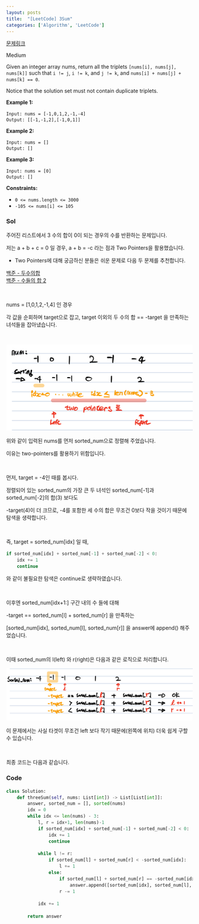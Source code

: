 ```yaml
---
layout: posts
title:  "[LeetCode] 3Sum"
categories: ['Algorithm', 'LeetCode']
---
```


[문제링크](https://leetcode.com/problems/3sum/)



Medium

Given an integer array nums, return all the triplets `[nums[i], nums[j], nums[k]]` such that `i != j`, `i != k`, and `j != k`, and `nums[i] + nums[j] + nums[k] == 0`.

Notice that the solution set must not contain duplicate triplets.

 

**Example 1:**

```
Input: nums = [-1,0,1,2,-1,-4]
Output: [[-1,-1,2],[-1,0,1]]
```

**Example 2:**

```
Input: nums = []
Output: []
```

**Example 3:**

```
Input: nums = [0]
Output: []
```

 

**Constraints:**

- `0 <= nums.length <= 3000`
- `-105 <= nums[i] <= 105`





### Sol

주어진 리스트에서 3 수의 합이 0이 되는 경우의 수를 반환하는 문제입니다.

저는 a + b + c = 0 일 경우, a + b = -c 라는 점과 Two Pointers을 활용했습니다.

- Two Pointers에 대해 궁금하신 분들은 쉬운 문제로 다음 두 문제를 추천합니다. 

[백준 - 두수의합](https://www.acmicpc.net/problem/3273)
<br/>
[백준 - 수들의 합 2](https://www.acmicpc.net/problem/2003)

<br/> 

nums = [1,0,1,2,-1,4] 인 경우

각 값을 순회하며 target으로 잡고, target 이외의 두 수의 합 == -target 을 만족하는 녀석들을 잡아냈습니다.

<br/>



![img](https://github.com/guard1000/guard1000.github.io/blob/master/imgs/%5BLeetCode%5D%203Sum_1.png?raw=true)


 위와 같이 입력된 nums를 먼저 sorted_num으로 정렬해 주었습니다. 

이유는 two-pointers를 활용하기 위함입니다.

<br/>



먼저, target = -4인 때를 봅시다.

정렬되어 있는 sorted_num의 가장 큰 두 녀석인 sorted_num[-1]과 sorted_num[-2]의 합(3) 보다도

-target(4)이 더 크므로, -4를 포함한 세 수의 합은 무조건 0보다 작을 것이기 때문에 탐색을 생략합니다.

<br/>



즉,  target = sorted_num[idx] 일 때,  

```python
if sorted_num[idx] + sorted_num[-1] + sorted_num[-2] < 0:
    idx += 1
    continue
```

와 같이 불필요한 탐색은 continue로 생략하였습니다.

<br/>



이후엔 sorted_num[idx+1:] 구간 내의 수 들에 대해

-target == sorted_num[l] + sorted_num[r] 을 만족하는

[sorted_num[idx], sorted_num[l], sorted_num[r]] 을 answer에 append() 해주었습니다.

<br/>



이때 sorted_num의 l(left) 와 r(right)은 다음과 같은 로직으로 처리합니다.

![img](https://github.com/guard1000/guard1000.github.io/blob/master/imgs/%5BLeetCode%5D%203Sum_2.png?raw=true)

이 문제에서는 사실 타겟이 무조건 left 보다 작기 때문에(왼쪽에 위치) 더욱 쉽게 구할 수 있습니다.

<br/>



최종 코드는 다음과 같습니다.

### Code

```python
class Solution:
    def threeSum(self, nums: List[int]) -> List[List[int]]:
        answer, sorted_num = [], sorted(nums)
        idx = 0
        while idx <= len(nums) - 3:            
            l, r = idx+1, len(nums)-1
            if sorted_num[idx] + sorted_num[-1] + sorted_num[-2] < 0:
                idx += 1
                continue

            while l != r:
                if sorted_num[l] + sorted_num[r] < -sorted_num[idx]:
                    l += 1
                else:
                    if sorted_num[l] + sorted_num[r] == -sorted_num[idx] and [sorted_num[idx], sorted_num[l], sorted_num[r]] not in answer:
                        answer.append([sorted_num[idx], sorted_num[l], sorted_num[r]])
                    r -= 1
            
            idx += 1
            
        return answer
    
```



```
